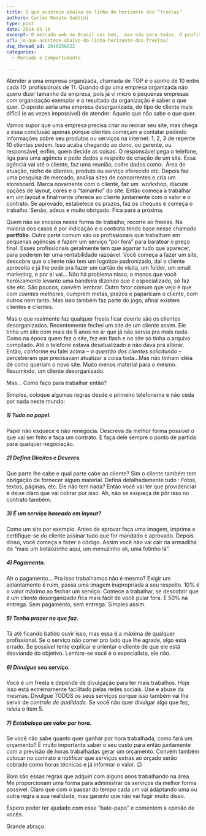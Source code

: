 ```yaml
---
title: O que acontece abaixo da linha do horizonte dos “freelas”
authors: Carlos Renato Gaddini
type: post
date: 2014-05-16
excerpt: O mercado web no Brasil vai bem,  mas não para todos. O profissionais autônomos conhecidos como free-lancers ou popularmente “freelas” atendem um nicho de mercado que é ignorado pelas agências de publicidade mas enfrentam cada coisa…
url: /o-que-acontece-abaixo-da-linha-horizonte-dos-freelas/
dsq_thread_id: 2646256022
categories:
  - Mercado e Comportamento

---
```

Atender a uma empresa organizada, chamada de TOP é o sonho de 10 entre cada 10  profissionais de TI. Quando digo uma empresa organizada não quero dizer tamanho da empresa, pois já ví micro e pequenas empresas com organização exemplar e o resultado da organização é saber o que quer. O oposto seria uma empresa desorganizada, do tipo de cliente mais difícil (e as vezes impossível) de atender: Aquele que não sabe o que quer.
  
Vamos supor que uma empresa precisa criar ou recriar seu site, mas chega a essa conclusão apenas porque clientes começam a contatar pedindo informações sobre seu produtos ou serviços na internet. 1, 2, 3 de repente 10 clientes pedem. Isso acaba chegando ao dono, ou gerente, ou responsável, enfim, quem decide as coisas. O responsável pega o telefone, liga para uma agência e pede dados a respeito de criação de um site. Essa agência vai até o cliente, faz uma reunião, colhe dados como:  Área de atuação, nicho de clientes, produto ou serviço oferecido etc. Depois faz uma pesquisa de mercado, analisa sites de concorrentes e cria um storeboard. Marca novamente com o cliente, faz um  workshop, discute opções de layout, cores e o “tamanho” do site. Então começa a trabalhar em um layout e finalmente oferece ao cliente juntamente com o valor e o contrato. Se aprovado, estabelece os prazos, faz os cheques e começa o trabalho. Senão, adeus e muito obrigado. Fica para a próxima.

Quem não se encaixa nessa forma de trabalho, recorre ao freelas. Na maioria dos casos é por indicação e o contrata tendo base nesse chamado **portfólio**. Outra parte comum são os profissionais que trabalham em pequenas agências e fazem um serviço “por fora” para baratear o preço final. Esses profissionais geralmente tem que agarrar tudo que aparecer, para poderem ter uma rentabilidade razoável. Você começa a fazer um site, descobre que o cliente não tem um logotipo padronizado, daí o cliente aproveita e já lhe pede pra fazer um cartão de visita, um folder, um email marketing, e por aí vai&#8230; Não há problema nisso, a menos que você heróicamente levante uma bandeira dizendo que é especializado, só faz site etc. São poucos, convém lembrar. Outro fator comum que vejo é que com _clientes melhores_, cumprem metas, prazos e paparicam o cliente, com outros nem tanto. Mas isso também faz parte do jogo, afinal existem clientes e clientes.

Mas o que realmente faz qualquer freela ficar doente são os clientes desorganizados. Recentemente fechei um site de um cliente assim. Ele tinha um site com mais de 5 anos no ar que já não servia pra mais nada. Como na época quem fez o site, fez em flash e no site só tinha o arquivo compilado. Até o telefone estava desatualizado e não dava pra alterar. Então, conforme eu falei acima &#8211; _a questão dos clientes solicitando_ &#8211; perceberam que precisavam atualizar a coisa toda&#8230;Mas não tinham idéia de como queriam o novo site. Muito menos material para o mesmo. Resumindo, um cliente desorganizado.

Mas&#8230; Como faço para trabalhar então?

Simples, coloque algumas regras desde o primeiro telefonema e não ceda por nada neste mundo:

##### 1) Tudo no papel.

Papel não esquece e não renegocia. Descreva da melhor forma possível o que vai ser feito e faça um contrato. E faça dele sempre o ponto de partida para qualquer negociação.

##### 2) Defina Direitos e Deveres.

Que parte lhe cabe e qual parte cabe ao cliente? Sim o cliente também tem obrigação de fornecer algum material. Defina detalhadamente tudo : Fotos, textos, páginas, etc. Ele não tem nada? Então você vai ter que providenciar e deixe claro que vai cobrar por isso. Ah, não se esqueça de pôr isso no contrato também.

##### 3) É um serviço baseado em layout?

Como um site por exemplo. Antes de aprovar faça uma imagem, imprima e certifique-se do cliente assinar tudo que for mandado e aprovado. Depois disso, você começa a fazer o código. Assim você não vai cair na armadilha do “mais um botãozinho aqui, um menuzinho ali, uma fotinho lá”.

##### 4) Pagamento.

Ah o pagamento… Pra isso trabalhamos não é mesmo? Exigir um adiantamento é ruim, passa uma imagem inapropriada a seu respeito. 10% é o valor máximo ao fechar um serviço. Comece a trabalhar, se descobrir que é um cliente desorganizado fica mais fácil de você pular fora. E 50% na entrega. Sem pagamento, sem entrega. Simples assim.

##### 5) Tenha prazer no que faz.

Tá até ficando batido ouvir isso, mas essa é a máxima de qualquer profissional. Se o serviço não correr pro lado que lhe agrade, algo está errado. Se possível tente explicar e orientar o cliente de que ele está desviando do objetivo. Lembre-se você é o especialista, ele não.

##### 6) Divulgue seu serviço.

Você é um freela e depende de divulgação para ter mais trabalhos. Hoje isso está extremamente facilitado pelas redes sociais. Use e abuse da mesmas. Divulgue TODOS os seus serviços porque isso também vai lhe servir de _controle de qualidade_. Se você não quer divulgar algo que fez, releia o item 5.

##### 7) Estabeleça um valor por hora.

Se você não sabe quanto quer ganhar por hora trabalhada, como fará um orçamento? É muito importante saber o seu custo para então juntamente com a previsão de horas trabalhadas gerar um orçamento. Convém também colocar no contrato e notificar que serviços extras ao orçado serão cobrado como horas técnicas e já informar o valor. 😉

Bom são essas regras que adquirí com alguns anos trabalhando na área. Me proporcionam uma forma para administrar os serviços da melhor forma possível. Claro que com o passar do tempo cada um vai adaptando uma ou outra regra a sua realidade, mas garanto que não vai fugir muito disso.

Espero poder ter ajudado com esse “bate-papo” e comentem a opinião de vocês.

Grande abraço.
